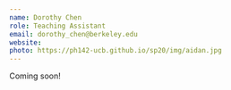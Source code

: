 ```yaml
---
name: Dorothy Chen
role: Teaching Assistant
email: dorothy_chen@berkeley.edu
website: 
photo: https://ph142-ucb.github.io/sp20/img/aidan.jpg
---
```


Coming soon!
